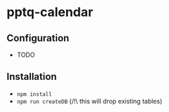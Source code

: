 # pptq-calendar

## Configuration
* TODO

## Installation
* `npm install`
* `npm run createDB` (/!\ this will drop existing tables)
